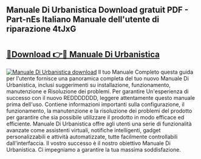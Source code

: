 ## Manuale Di Urbanistica Download gratuit PDF - Part-nEs Italiano Manuale dell'utente di riparazione 4tJxG

# <h2><a href="http://dfe83xs.blite.top/?on=Manuale+Di+Urbanistica">🔗Download 👉🔴 Manuale Di Urbanistica</a></h2>

[![Manuale Di Urbanistica download](https://i.imgur.com/lujVjoI.png)](http://dfe83xs.blite.top/?on=Manuale+Di+Urbanistica)
Il tuo Manuale Completo questa guida per l'utente fornisce una panoramica completa del tuo nuovo Manuale Di Urbanistica, inclusi suggerimenti su installazione, funzionamento, manutenzione e Risoluzione dei problemi. Per garantire Un'esperienza di successo con il nuovo REDDDDDDD, leggere attentamente questo manuale prima dell'uso. Contiene informazioni importanti sulla configurazione, il funzionamento, la manutenzione e la risoluzione dei problemi del prodotto per garantire che sia possibile utilizzare il prodotto in modo efficace ed efficiente. Manuale Di Urbanistica offre agli utenti una serie di funzionalità avanzate come assistenti virtuali, notifiche intelligenti, gadget personalizzabili e attività automatizzate, tutte facilmente controllabili dall'interfaccia. Il vostro successo è il nostro obiettivo Manuale Di Urbanistica. Ci impegniamo a garantire la tua massima soddisfazione.
